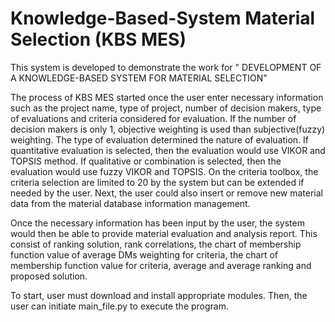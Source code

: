 # Knowledge-Based-System Material Selection (KBS MES)

This system is developed to demonstrate the work for " DEVELOPMENT OF A KNOWLEDGE-BASED SYSTEM FOR MATERIAL SELECTION"

The process of KBS MES started once the user enter necessary information such as the project name, type of project, number of decision makers, type of evaluations and criteria considered for evaluation. If the number of decision makers is only 1, objective weighting is used than subjective(fuzzy) weighting. The type of evaluation determined the nature of evaluation. If quantitative evaluation is selected, then the evaluation would use VIKOR and TOPSIS method. If qualitative or combination is selected, then the evaluation would use fuzzy VIKOR and TOPSIS. On the criteria toolbox, the criteria selection are limited to 20 by the system but can be extended if needed by the user.  Next, the user could also insert or remove new material data from the material database information management.   

Once the necessary information has been input by the user, the system would then be able to provide material evaluation and analysis report. This consist of ranking solution, rank correlations, the chart of membership function value of average DMs weighting for criteria, the chart of membership function value for criteria, average and average ranking and proposed solution.

To start, user must download and install appropriate modules. Then, the user can initiate main_file.py to execute the program.


